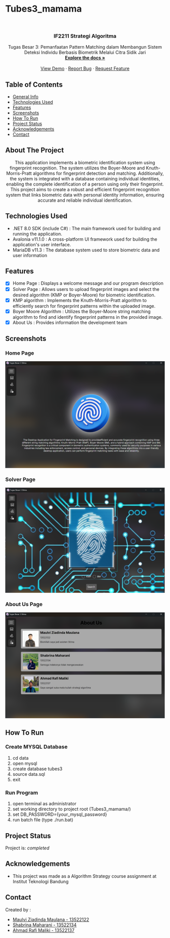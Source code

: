 # Tubes3_mamama

<br />
<div align="center">

<h3 align="center">
IF2211 Strategi Algoritma</h3>

  <p align="center">
    Tugas Besar 3: Pemanfaatan Pattern Matching dalam Membangun Sistem Deteksi Individu Berbasis Biometrik Melalui Citra Sidik Jari
    <br />
    <a href="https://github.com/rafimaliki/Tubes3_mamama"><strong>Explore the docs »</strong></a>
    <br />
    <br />
    <a href="https://github.com/rafimaliki/Tubes3_mamama">View Demo</a>
    ·
    <a href="https://github.com/rafimaliki/Tubes3_mamama/issues">Report Bug</a>
    ·
    <a href="https://github.com/rafimaliki/Tubes3_mamama/issues">Request Feature</a>
  </p>
</div>

## Table of Contents
* [General Info](#about-the-project)
* [Technologies Used](#technologies-used)
* [Features](#features)
* [Screenshots](#screenshots)
* [How To Run](#how-to-run)
* [Project Status](#project-status)
* [Acknowledgements](#acknowledgements)
* [Contact](#contact)



## About The Project
<p align = "center"> This application implements a biometric identification system using fingerprint recognition. The system utilizes the Boyer-Moore and Knuth-Morris-Pratt algorithms for fingerprint detection and matching. Additionally, the system is integrated with a database containing individual identities, enabling the complete identification of a person using only their fingerprint. This project aims to create a robust and efficient fingerprint recognition system that links biometric data with personal identity information, ensuring accurate and reliable individual identification. </p>


## Technologies Used
- .NET 8.0 SDK (include C#) : The main framework used for building and running the application.
- Avalonia v11.1.0 : A cross-platform UI framework used for building the application's user interface.
- MariaDB v11.3 : The database system used to store biometric data and user information
  

## Features

- [x] Home Page : Displays a welcome message and our program description
- [x] Solver Page : Allows users to upload fingerprint images and select the desired algorithm (KMP or Boyer-Moore) for biometric identification.
- [x] KMP algorithm :  Implements the Knuth-Morris-Pratt algorithm to efficiently search for fingerprint patterns within the uploaded image.
- [x] Boyer Moore Algorithm : Utilizes the Boyer-Moore string matching algorithm to find and identify fingerprint patterns in the provided image.
- [x] About Us : Provides information the development team

## Screenshots
### Home Page
![Example screenshot](/doc/homepage.png)

### Solver Page
![Example screenshot](/doc/solverpage.png)

### About Us Page
![Example screenshot](/doc/aboutus.png)

## How To Run

### Create MYSQL Database

1. cd data
2. open mysql
3. create database tubes3
4. source data.sql
5. exit

### Run Program

1. open terminal as administrator
2. set working directory to project root (Tubes3_mamama/)
3. set DB_PASSWORD={your_mysql_password}
4. run batch file (type ./run.bat)


## Project Status
Project is: _completed_


## Acknowledgements
- This project was made as a Algorithm Strategy course assignment at Institut Teknologi Bandung


## Contact
Created by : 
- [Maulvi Ziadinda Maulana - 13522122](https://github.com/maulvi-zm) 
- [Shabrina Maharani - 13522134](https://github.com/Maharanish)
- [Ahmad Rafi Maliki - 13522137](https://github.com/rafimaliki)


